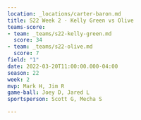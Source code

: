 ```yaml
---
location: _locations/carter-baron.md
title: S22 Week 2 - Kelly Green vs Olive
teams-score:
- team: _teams/s22-kelly-green.md
  score: 34
- team: _teams/s22-olive.md
  score: 7
field: "1"
date: 2022-03-20T11:00:00.000-04:00
season: 22
week: 2
mvp: Mark H, Jim R
game-ball: Joey D, Jared L
sportsperson: Scott G, Mecha S

---
```


